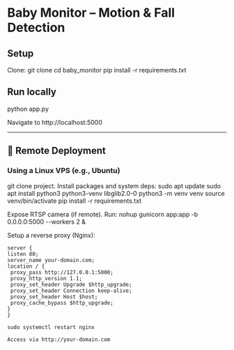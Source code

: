 # Baby Monitor – Motion & Fall Detection

## Setup

Clone: git clone <repo>
cd baby_monitor
pip install -r requirements.txt
## Run locally

python app.py

Navigate to http://localhost:5000

---

## 🎯 Remote Deployment

### Using a Linux VPS (e.g., Ubuntu)

git clone project.
Install packages and system deps:
sudo apt update sudo apt install python3 python3-venv libglib2.0-0 python3 -m venv venv source venv/bin/activate pip install -r requirements.txt

Expose RTSP camera (if remote).
Run:
nohup gunicorn app:app -b 0.0.0.0:5000 --workers 2 &

Setup a reverse proxy (Nginx):
```nginx
server {
listen 80;
server_name your-domain.com;
location / {
 proxy_pass http://127.0.0.1:5000;
 proxy_http_version 1.1;
 proxy_set_header Upgrade $http_upgrade;
 proxy_set_header Connection keep-alive;
 proxy_set_header Host $host;
 proxy_cache_bypass $http_upgrade;
}
}

sudo systemctl restart nginx

Access via http://your-domain.com